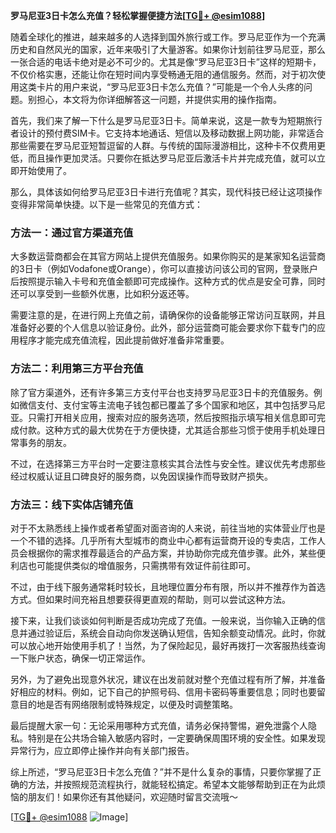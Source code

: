 **罗马尼亚3日卡怎么充值？轻松掌握便捷方法[[TG💪+ @esim1088](https://t.me/s/esim1088)]**

随着全球化的推进，越来越多的人选择到国外旅行或工作。罗马尼亚作为一个充满历史和自然风光的国家，近年来吸引了大量游客。如果你计划前往罗马尼亚，那么一张合适的电话卡绝对是必不可少的。尤其是像“罗马尼亚3日卡”这样的短期卡，不仅价格实惠，还能让你在短时间内享受畅通无阻的通信服务。然而，对于初次使用这类卡片的用户来说，“罗马尼亚3日卡怎么充值？”可能是一个令人头疼的问题。别担心，本文将为你详细解答这一问题，并提供实用的操作指南。

首先，我们来了解一下什么是罗马尼亚3日卡。简单来说，这是一款专为短期旅行者设计的预付费SIM卡。它支持本地通话、短信以及移动数据上网功能，非常适合那些需要在罗马尼亚短暂逗留的人群。与传统的国际漫游相比，这种卡不仅费用更低，而且操作更加灵活。只要你在抵达罗马尼亚后激活卡片并完成充值，就可以立即开始使用了。

那么，具体该如何给罗马尼亚3日卡进行充值呢？其实，现代科技已经让这项操作变得非常简单快捷。以下是一些常见的充值方式：

### 方法一：通过官方渠道充值

大多数运营商都会在其官方网站上提供充值服务。如果你购买的是某家知名运营商的3日卡（例如Vodafone或Orange），你可以直接访问该公司的官网，登录账户后按照提示输入卡号和充值金额即可完成操作。这种方式的优点是安全可靠，同时还可以享受到一些额外优惠，比如积分返还等。

需要注意的是，在进行网上充值之前，请确保你的设备能够正常访问互联网，并且准备好必要的个人信息以验证身份。此外，部分运营商可能会要求你下载专门的应用程序才能完成充值流程，因此提前做好准备非常重要。

### 方法二：利用第三方平台充值

除了官方渠道外，还有许多第三方支付平台也支持罗马尼亚3日卡的充值服务。例如微信支付、支付宝等主流电子钱包都已覆盖了多个国家和地区，其中包括罗马尼亚。只需打开相关应用，搜索对应的服务选项，然后按照指示填写相关信息即可完成付款。这种方式的最大优势在于方便快捷，尤其适合那些习惯于使用手机处理日常事务的朋友。

不过，在选择第三方平台时一定要注意核实其合法性与安全性。建议优先考虑那些经过权威认证且口碑良好的服务商，以免因误操作而导致财产损失。

### 方法三：线下实体店铺充值

对于不太熟悉线上操作或者希望面对面咨询的人来说，前往当地的实体营业厅也是一个不错的选择。几乎所有大型城市的商业中心都有运营商开设的专卖店，工作人员会根据你的需求推荐最适合的产品方案，并协助你完成充值步骤。此外，某些便利店也可能提供类似的增值服务，只需携带有效证件前往即可。

不过，由于线下服务通常耗时较长，且地理位置分布有限，所以并不推荐作为首选方式。但如果时间充裕且想要获得更直观的帮助，则可以尝试这种方法。

接下来，让我们谈谈如何判断是否成功完成了充值。一般来说，当你输入正确的信息并通过验证后，系统会自动向你发送确认短信，告知余额变动情况。此时，你就可以放心地开始使用手机了！当然，为了保险起见，最好再拨打一次客服热线查询一下账户状态，确保一切正常运作。

另外，为了避免出现意外状况，建议在出发前就对整个充值过程有所了解，并准备好相应的材料。例如，记下自己的护照号码、信用卡密码等重要信息；同时也要留意目的地是否有网络限制或特殊规定，以便及时调整策略。

最后提醒大家一句：无论采用哪种方式充值，请务必保持警惕，避免泄露个人隐私。特别是在公共场合输入敏感内容时，一定要确保周围环境的安全性。如果发现异常行为，应立即停止操作并向有关部门报告。

综上所述，“罗马尼亚3日卡怎么充值？”并不是什么复杂的事情，只要你掌握了正确的方法，并按照规范流程执行，就能轻松搞定。希望本文能够帮助到正在为此烦恼的朋友们！如果你还有其他疑问，欢迎随时留言交流哦～

[[TG💪+ @esim1088](https://t.me/s/esim1088) ![Image](https://i.postimg.cc/4NQfJmqS/Snipaste-2025-05-13-00-14-12.png)]
